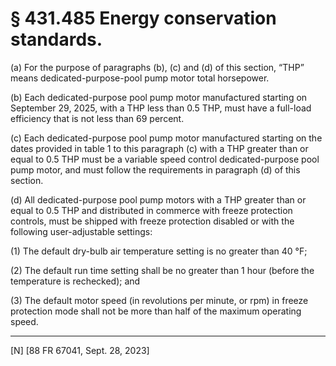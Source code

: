# § 431.485   Energy conservation standards.

(a) For the purpose of paragraphs (b), (c) and (d) of this section, “THP” means dedicated-purpose-pool pump motor total horsepower.


(b) Each dedicated-purpose pool pump motor manufactured starting on September 29, 2025, with a THP less than 0.5 THP, must have a full-load efficiency that is not less than 69 percent.


(c) Each dedicated-purpose pool pump motor manufactured starting on the dates provided in table 1 to this paragraph (c) with a THP greater than or equal to 0.5 THP must be a variable speed control dedicated-purpose pool pump motor, and must follow the requirements in paragraph (d) of this section.


(d) All dedicated-purpose pool pump motors with a THP greater than or equal to 0.5 THP and distributed in commerce with freeze protection controls, must be shipped with freeze protection disabled or with the following user-adjustable settings:


(1) The default dry-bulb air temperature setting is no greater than 40 °F;


(2) The default run time setting shall be no greater than 1 hour (before the temperature is rechecked); and


(3) The default motor speed (in revolutions per minute, or rpm) in freeze protection mode shall not be more than half of the maximum operating speed.





---

[N] [88 FR 67041, Sept. 28, 2023]






